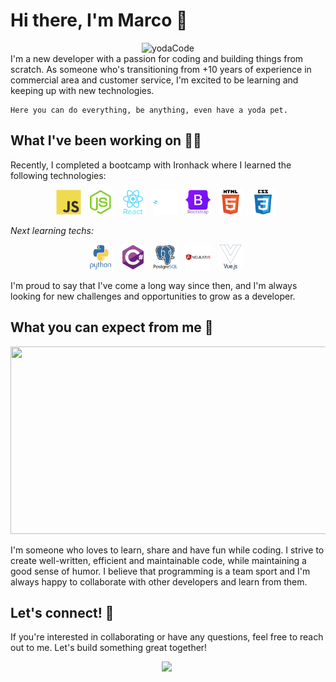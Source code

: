 # Hi there, I'm Marco 👋
<div id="header" align="center">
<img src="https://media.giphy.com/media/vLlpbDafjgHystuJ0a/giphy.gif" alt="yodaCode" width="150" /></div>
I'm a new developer with a passion for coding and building things from scratch. As someone who's transitioning from +10 years of experience in commercial area and customer service, I'm excited to be learning and keeping up with new technologies.

    Here you can do everything, be anything, even have a yoda pet.

## What I've been working on 👨‍🎓

Recently, I completed a bootcamp with Ironhack where I learned the following technologies:
<div align="center">
  <img src="https://raw.githubusercontent.com/devicons/devicon/1119b9f84c0290e0f0b38982099a2bd027a48bf1/icons/javascript/javascript-original.svg" title="JavaScript" alt="JavaScript" width="40" height="40"/>&nbsp;&nbsp;
  <img src="https://raw.githubusercontent.com/devicons/devicon/1119b9f84c0290e0f0b38982099a2bd027a48bf1/icons/nodejs/nodejs-original.svg" title="Node.js" alt="Node.js" width="40" height="40"/>&nbsp;&nbsp;
    <img src="https://raw.githubusercontent.com/devicons/devicon/master/icons/react/react-original-wordmark.svg" title="React" alt="React" width="40" height="40"/>&nbsp;&nbsp;
  <img src="https://raw.githubusercontent.com/devicons/devicon/master/icons/tailwindcss/tailwindcss-original-wordmark.svg" title="Tailwind" alt="Tailwind" width="40" height="40"/>&nbsp;&nbsp;
 <img src="https://raw.githubusercontent.com/devicons/devicon/master/icons/bootstrap/bootstrap-original-wordmark.svg" title="Bootstrap" alt="Bootstrap" width="40" height="40"/>&nbsp;&nbsp;
<img src="https://raw.githubusercontent.com/devicons/devicon/master/icons/html5/html5-original-wordmark.svg" title="HTML5" alt="HTML5" width="40" height="40"/>&nbsp;&nbsp;
<img src="https://raw.githubusercontent.com/devicons/devicon/master/icons/css3/css3-original-wordmark.svg" title="CSS" alt="CSS" width="40" height="40"/>&nbsp;&nbsp;
</div>

*Next learning techs:*
<div align="center">
<img src="https://raw.githubusercontent.com/devicons/devicon/master/icons/python/python-original-wordmark.svg" title="Python" alt="Python" width="40" height="40"/>&nbsp;&nbsp;
<img src="https://raw.githubusercontent.com/devicons/devicon/master/icons/csharp/csharp-original.svg" title="C#" alt="C#" width="40" height="40"/>&nbsp;&nbsp;
<img src="https://raw.githubusercontent.com/devicons/devicon/master/icons/postgresql/postgresql-original-wordmark.svg" title="PostgreSQL" alt="PostgreSQL" width="40" height="40"/>&nbsp;&nbsp;
<img src="https://raw.githubusercontent.com/devicons/devicon/master/icons/angularjs/angularjs-original-wordmark.svg" title="Angular" alt="Angular" width="40" height="40"/>&nbsp;&nbsp;
<img src="https://raw.githubusercontent.com/devicons/devicon/master/icons/vuejs/vuejs-line-wordmark.svg" title="Vue" alt="Vue" width="40" height="40"/>&nbsp;&nbsp;

</div>

I'm proud to say that I've come a long way since then, and I'm always looking for new challenges and opportunities to grow as a developer.

## What you can expect from me 🤔

<div align="center">
  <img src="https://media.giphy.com/media/L8K62iTDkzGX6/giphy.gif" width="600" height="300"/>
</div>

I'm someone who loves to learn, share and have fun while coding. I strive to create well-written, efficient and maintainable code, while maintaining a good sense of humor. I believe that programming is a team sport and I'm always happy to collaborate with other developers and learn from them.

## Let's connect! 💌

If you're interested in collaborating or have any questions, feel free to reach out to me.  Let's build something great together!

<div align="center">
<a href="https://www.linkedin.com/in/marco-antog/"><img src="https://img.shields.io/badge/LinkedIn-blue?logo=linkedin&logoColor=white&style=for-the-badge" /></a> <img src="https://komarev.com/ghpvc/?username=marcoantog&style=flat-square&color=blue" alt=""/></div>
